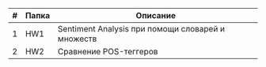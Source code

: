 | # 	| Папка 	| Описание                                          	|
|---	|-------	|---------------------------------------------------	|
| 1 	| HW1   	| Sentiment Analysis при помощи словарей и множеств 	|
| 2 	| HW2   	| Сравнение POS-теггеров                             	|
